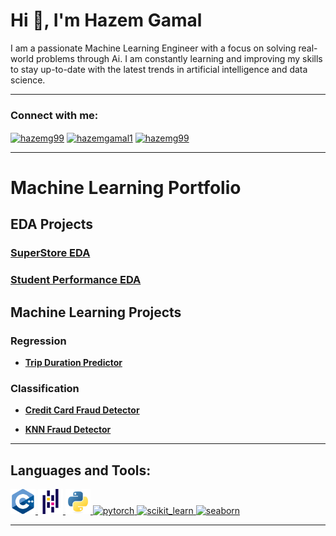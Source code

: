 # Hi 👋, I'm Hazem Gamal

I am a passionate Machine Learning Engineer with a focus on solving real-world problems through Ai. I am constantly learning and improving my skills to stay up-to-date with the latest trends in artificial intelligence and data science.

---
<h3 align="left">Connect with me:</h3>
<p align="left">
  <a href="https://x.com/hazemg99" target="blank"><img align="center" src="https://raw.githubusercontent.com/rahuldkjain/github-profile-readme-generator/master/src/images/icons/Social/twitter.svg" alt="hazemg99" height="20" width="30" /></a>
  <a href="https://linkedin.com/in/hazemgamal1" target="blank"><img align="center" src="https://raw.githubusercontent.com/rahuldkjain/github-profile-readme-generator/master/src/images/icons/Social/linked-in-alt.svg" alt="hazemgamal1" height="20" width="30" /></a>
  <a href="https://www.facebook.com/hazemg99" target="blank"><img align="center" src="https://raw.githubusercontent.com/rahuldkjain/github-profile-readme-generator/master/src/images/icons/Social/facebook.svg" alt="hazemg99" height="20" width="30" /></a>
</p>


---


# Machine Learning Portfolio

## EDA Projects

### [SuperStore EDA](https://github.com/hazem-gamal-1/SuperStore-EDA)

### [Student Performance EDA](https://github.com/hazem-gamal-1/Students-Performance-EDA)  


## Machine Learning Projects

### Regression

- **[Trip Duration Predictor](https://github.com/hazem-gamal-1/Trip-Duration-Predictor)**  

### Classification

- **[Credit Card Fraud Detector](https://github.com/hazem-gamal-1/Credit-Card-Fraud-Detector)**  

- **[KNN Fraud Detector](https://github.com/hazem-gamal-1/KNN-Fraud-Detector)**



---
## Languages and Tools:
<p align="left">
  <a href="https://www.w3schools.com/cpp/" target="_blank"> <img src="https://raw.githubusercontent.com/devicons/devicon/master/icons/cplusplus/cplusplus-original.svg" alt="cplusplus" width="40" height="40"/> </a>
  <a href="https://pandas.pydata.org/" target="_blank"> <img src="https://raw.githubusercontent.com/devicons/devicon/2ae2a900d2f041da66e950e4d48052658d850630/icons/pandas/pandas-original.svg" alt="pandas" width="40" height="40"/> </a>
  <a href="https://www.python.org" target="_blank"> <img src="https://raw.githubusercontent.com/devicons/devicon/master/icons/python/python-original.svg" alt="python" width="40" height="40"/> </a>
  <a href="https://pytorch.org/" target="_blank"> <img src="https://www.vectorlogo.zone/logos/pytorch/pytorch-icon.svg" alt="pytorch" width="40" height="40"/> </a>
  <a href="https://scikit-learn.org/" target="_blank"> <img src="https://upload.wikimedia.org/wikipedia/commons/0/05/Scikit_learn_logo_small.svg" alt="scikit_learn" width="40" height="40"/> </a>
  <a href="https://seaborn.pydata.org/" target="_blank"> <img src="https://seaborn.pydata.org/_images/logo-mark-lightbg.svg" alt="seaborn" width="40" height="40"/> </a>
</p>

---
